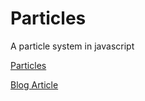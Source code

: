# Particles
A particle system in javascript

[Particles](https://s3.amazonaws.com/orion-archer/particle-system/Particle.html)

[Blog Article](http://orionarcher.blogspot.com/2012/12/particles.html)
